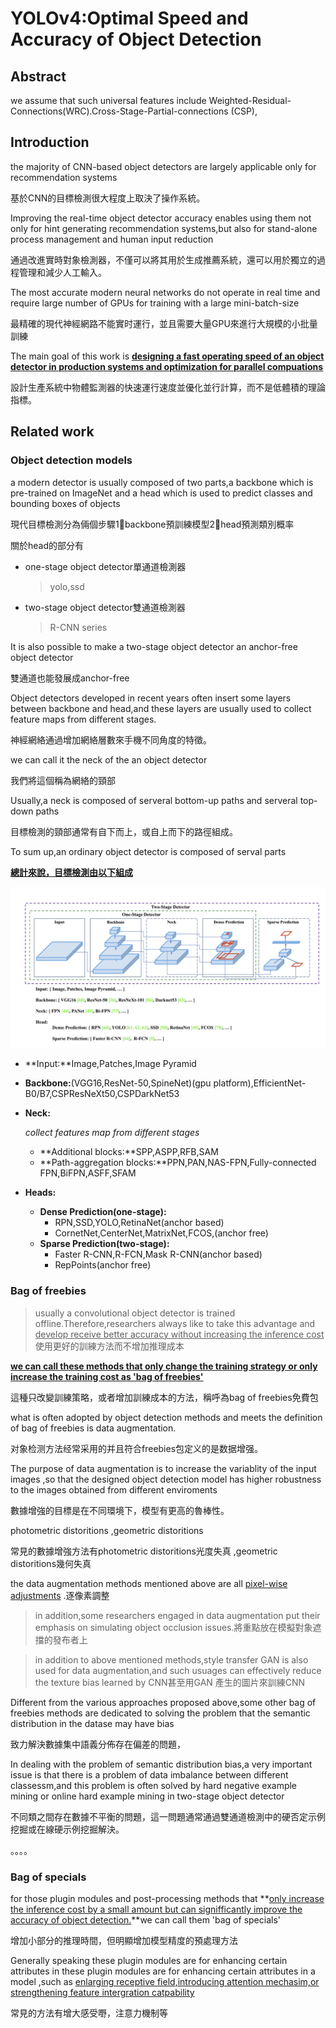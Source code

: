 # YOLOv4:Optimal Speed and Accuracy of Object Detection

## Abstract 

we assume that such universal features include Weighted-Residual-Connections(WRC).Cross-Stage-Partial-connections (CSP),





## Introduction

the majority of CNN-based object detectors are largely applicable only for recommendation systems

基於CNN的目標檢測很大程度上取決了操作系統。





Improving the real-time object detector accuracy enables using them not only for hint generating recommendation systems,but also for stand-alone process management and human input reduction

通過改進實時對象檢測器，不僅可以將其用於生成推薦系統，還可以用於獨立的過程管理和減少人工輸入。

The most accurate modern neural networks do not operate in real time and require large number of GPUs for training with a large mini-batch-size 

最精確的現代神經網路不能實时運行，並且需要大量GPU來進行大規模的小批量訓練



The main goal of this work is <u>**designing a fast operating speed of an object detector in production systems and optimization for parallel compuations**</u>

設計生產系統中物體監測器的快速運行速度並優化並行計算，而不是低體積的理論指標。



## Related work

### Object detection models

a modern detector is usually composed of two parts,a backbone which is pre-trained on ImageNet and a head which is used to predict classes and bounding boxes of objects 

現代目標檢測分為倆個步驟1⃣️backbone預訓練模型2⃣️head預測類別概率



關於head的部分有

- one-stage object detector單通道檢測器

  > yolo,ssd

- two-stage object detector雙通道檢測器 

  > R-CNN series



It is also possible to make a two-stage object detector an anchor-free object detector 

雙通道也能發展成anchor-free





Object detectors developed in recent years often insert some layers between backbone and head,and these layers are usually used to collect feature maps from different stages.

神經網絡通過增加網絡層數來手機不同角度的特徵。

we can call it the neck of the an object detector

我們將這個稱為網絡的頸部

Usually,a neck is composed of serveral bottom-up paths and serveral top-down paths

目標檢測的頸部通常有自下而上，或自上而下的路徑組成。



To sum up,an ordinary object detector is composed of serval parts

**<u>總計來說，目標檢測由以下組成</u>**

<img src= 'object-detector-model.png'>

- **Input:**Image,Patches,Image Pyramid

- **Backbone:**(VGG16,ResNet-50,SpineNet)(gpu platform),EfficientNet-B0/B7,CSPResNeXt50,CSPDarkNet53

- **Neck:**

  *collect features map from different stages*

  - **Additional blocks:**SPP,ASPP,RFB,SAM
  - **Path-aggregation blocks:**PPN,PAN,NAS-FPN,Fully-connected FPN,BiFPN,ASFF,SFAM

- **Heads:**

  - **Dense Prediction(one-stage):**
    - RPN,SSD,YOLO,RetinaNet(anchor based)
    - CornetNet,CenterNet,MatrixNet,FCOS,(anchor free)
  - **Sparse Prediction(two-stage):**
    - Faster R-CNN,R-FCN,Mask R-CNN(anchor based)
    - RepPoints(anchor free)





### Bag of freebies

> usually  a convolutional object detector is trained offline.Therefore,researchers always like to take this advantage and <u>develop receive better accuracy without increasing the inference cost</u>使用更好的訓練方法而不增加推理成本

<u>**we can call these methods that only change the training strategy or only increase the training cost as 'bag of freebies'**</u>

這種只改變訓練策略，或者增加訓練成本的方法，稱呼為bag of freebies免費包



what is often adopted by object detection methods and meets the definition of bag of freebies is data augmentation.

对象检测方法经常采用的并且符合freebies包定义的是数据增强。



The purpose of data augmentation is to increase the variablity of the input images ,so that the designed object detection model has higher robustness to the images obtained from different enviroments

數據增強的目標是在不同環境下，模型有更高的魯棒性。

photometric distoritions ,geometric distoritions 

常見的數據增強方法有photometric distoritions光度失真 ,geometric distoritions幾何失真



the data augmentation methods mentioned above are all <u>pixel-wise adjustments</u> .逐像素調整



>  in addition,some researchers engaged in data augmentation put their emphasis on simulating object occlusion issues.將重點放在模擬對象遮擋的發布者上

>  in addition to above mentioned methods,style transfer GAN is also used for data augmentation,and such usuages can effectively reduce the texture bias learned by CNN甚至用GAN 產生的圖片來訓練CNN





Different from the various approaches proposed above,some other bag of freebies methods are dedicated to solving the problem that the semantic distribution in the datase may have bias 

致力解決數據集中語義分佈存在偏差的問題，

 

In dealing with the problem of semantic distribution bias,a very important issue is that there is a problem of data imbalance between different classessm,and this problem is often solved by hard negative example mining or online hard example mining in two-stage object detector 

不同類之間存在數據不平衡的問題，這一問題通常通過雙通道檢測中的硬否定示例挖掘或在線硬示例挖掘解決。



。。。。



### Bag of specials

for those plugin modules and post-processing methods that **<u>only increase the inference cost by a small amount but can signifficantly improve the accuracy of object detection.</u>**we can call them 'bag of specials'

增加小部分的推理時間，但明顯增加模型精度的預處理方法



Generally speaking these plugin modules are for enhancing certain attributes in these plugin modules are for enhancing certain attributes in a model ,such as <u>enlarging receptive field,introducing attention mechasim,or strengthening feature intergration catpability</u> 

常見的方法有增大感受嘢，注意力機制等



